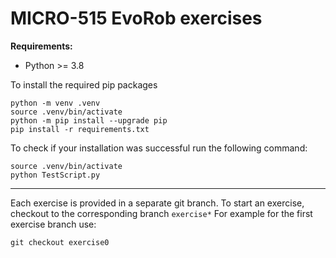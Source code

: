 # MICRO-515 EvoRob exercises

**Requirements:**
* Python >= 3.8



To install the required pip packages

````
python -m venv .venv
source .venv/bin/activate
python -m pip install --upgrade pip
pip install -r requirements.txt
````

To check if your installation was successful run the following command:

````
source .venv/bin/activate
python TestScript.py
````

---
Each exercise is provided in a separate git branch. 
To start an exercise, checkout to the corresponding branch `exercise*` 
For example for the first exercise branch use:

````git checkout exercise0````


